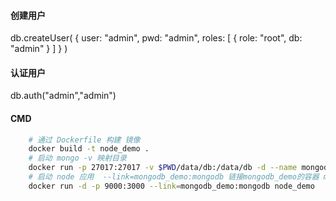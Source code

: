 #### 创建用户
db.createUser( { user: "admin",  pwd: "admin",  roles: [ { role: "root", db: "admin" } ] } )  
#### 认证用户
db.auth("admin","admin")

#### CMD
```bash
    # 通过 Dockerfile 构建 镜像
    docker build -t node_demo . 
    # 启动 mongo -v 映射目录 
    docker run -p 27017:27017 -v $PWD/data/db:/data/db -d --name mongodb_demo mongo:latest
    # 启动 node 应用  --link=mongodb_demo:mongodb 链接mongodb_demo的容器 mongodb为程序里面是用的
    docker run -d -p 9000:3000 --link=mongodb_demo:mongodb node_demo
```